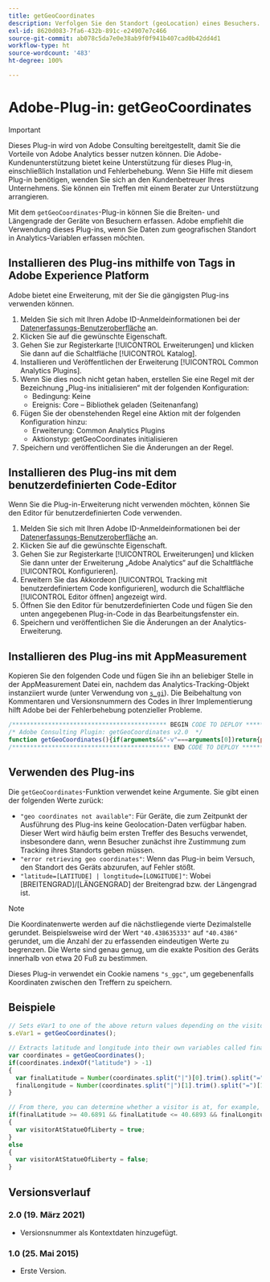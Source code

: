 ```yaml
---
title: getGeoCoordinates
description: Verfolgen Sie den Standort (geoLocation) eines Besuchers.
exl-id: 8620d083-7fa6-432b-891c-e24907e7c466
source-git-commit: ab078c5da7e0e38ab9f0f941b407cad0b42dd4d1
workflow-type: ht
source-wordcount: '483'
ht-degree: 100%

---
```


# Adobe-Plug-in: getGeoCoordinates

>[!IMPORTANT]
>
>Dieses Plug-in wird von Adobe Consulting bereitgestellt, damit Sie die Vorteile von Adobe Analytics besser nutzen können. Die Adobe-Kundenunterstützung bietet keine Unterstützung für dieses Plug-in, einschließlich Installation und Fehlerbehebung. Wenn Sie Hilfe mit diesem Plug-in benötigen, wenden Sie sich an den Kundenbetreuer Ihres Unternehmens. Sie können ein Treffen mit einem Berater zur Unterstützung arrangieren.

Mit dem `getGeoCoordinates`-Plug-in können Sie die Breiten- und Längengrade der Geräte von Besuchern erfassen. Adobe empfiehlt die Verwendung dieses Plug-ins, wenn Sie Daten zum geografischen Standort in Analytics-Variablen erfassen möchten.

## Installieren des Plug-ins mithilfe von Tags in Adobe Experience Platform

Adobe bietet eine Erweiterung, mit der Sie die gängigsten Plug-ins verwenden können.

1. Melden Sie sich mit Ihren Adobe ID-Anmeldeinformationen bei der [Datenerfassungs-Benutzeroberfläche](https://experience.adobe.com/data-collection) an.
1. Klicken Sie auf die gewünschte Eigenschaft.
1. Gehen Sie zur Registerkarte [!UICONTROL Erweiterungen] und klicken Sie dann auf die Schaltfläche [!UICONTROL Katalog].
1. Installieren und Veröffentlichen der Erweiterung [!UICONTROL Common Analytics Plugins].
1. Wenn Sie dies noch nicht getan haben, erstellen Sie eine Regel mit der Bezeichnung „Plug-ins initialisieren“ mit der folgenden Konfiguration:
   * Bedingung: Keine
   * Ereignis: Core – Bibliothek geladen (Seitenanfang)
1. Fügen Sie der obenstehenden Regel eine Aktion mit der folgenden Konfiguration hinzu:
   * Erweiterung: Common Analytics Plugins
   * Aktionstyp: getGeoCoordinates initialisieren
1. Speichern und veröffentlichen Sie die Änderungen an der Regel.

## Installieren des Plug-ins mit dem benutzerdefinierten Code-Editor

Wenn Sie die Plug-in-Erweiterung nicht verwenden möchten, können Sie den Editor für benutzerdefinierten Code verwenden.

1. Melden Sie sich mit Ihren Adobe ID-Anmeldeinformationen bei der [Datenerfassungs-Benutzeroberfläche](https://experience.adobe.com/data-collection) an.
1. Klicken Sie auf die gewünschte Eigenschaft.
1. Gehen Sie zur Registerkarte [!UICONTROL Erweiterungen] und klicken Sie dann unter der Erweiterung „Adobe Analytics“ auf die Schaltfläche [!UICONTROL Konfigurieren].
1. Erweitern Sie das Akkordeon [!UICONTROL Tracking mit benutzerdefiniertem Code konfigurieren], wodurch die Schaltfläche [!UICONTROL Editor öffnen] angezeigt wird.
1. Öffnen Sie den Editor für benutzerdefinierten Code und fügen Sie den unten angegebenen Plug-in-Code in das Bearbeitungsfenster ein.
1. Speichern und veröffentlichen Sie die Änderungen an der Analytics-Erweiterung.

## Installieren des Plug-ins mit AppMeasurement

Kopieren Sie den folgenden Code und fügen Sie ihn an beliebiger Stelle in der AppMeasurement Datei ein, nachdem das Analytics-Tracking-Objekt instanziiert wurde (unter Verwendung von [`s_gi`](../functions/s-gi.md)). Die Beibehaltung von Kommentaren und Versionsnummern des Codes in Ihrer Implementierung hilft Adobe bei der Fehlerbehebung potenzieller Probleme.

```js
/******************************************* BEGIN CODE TO DEPLOY *******************************************/
/* Adobe Consulting Plugin: getGeoCoordinates v2.0  */
function getGeoCoordinates(){if(arguments&&"-v"===arguments[0])return{plugin:"getGeoCoordinates",version:"2.0"};var b=function(){if("undefined"!==typeof window.s_c_il)for(var a=0,c;a<window.s_c_il.length;a++)if(c=window.s_c_il[a],c._c&&"s_c"===c._c)return c}();"undefined"!==typeof b&&(b.contextData.getGeoCoordinates="2.0");window.cookieWrite=window.cookieWrite||function(a,c,f){if("string"===typeof a){var h=window.location.hostname,b=window.location.hostname.split(".").length-1;if(h&&!/^[0-9.]+$/.test(h)){b=2<b?b:2;var e=h.lastIndexOf(".");if(0<=e){for(;0<=e&&1<b;)e=h.lastIndexOf(".",e-1),b--;e=0<e?h.substring(e):h}}g=e;c="undefined"!==typeof c?""+c:"";if(f||""===c)if(""===c&&(f=-60),"number"===typeof f){var d=new Date;d.setTime(d.getTime()+6E4*f)}else d=f;return a&&(document.cookie=encodeURIComponent(a)+"="+encodeURIComponent(c)+"; path=/;"+(f?" expires="+d.toUTCString()+";":"")+(g?" domain="+g+";":""),"undefined"!==typeof cookieRead)?cookieRead(a)===c:!1}};window.cookieRead=window.cookieRead||function(a){if("string"===typeof a)a=encodeURIComponent(a);else return"";var c=" "+document.cookie,b=c.indexOf(" "+a+"="),d=0>b?b:c.indexOf(";",b);return(a=0>b?"":decodeURIComponent(c.substring(b+2+a.length,0>d?c.length:d)))?a:""};var d="";b=cookieRead("s_ggc").split("|");var k={timeout:5E3,maximumAge:0},l=function(a){a=a.coords;cookieWrite("s_ggc",parseFloat(a.latitude.toFixed(4))+"|"+parseFloat(a.longitude.toFixed(4)),30);d="latitude="+parseFloat(a.latitude.toFixed(4))+" | longitude="+parseFloat(a.longitude.toFixed(4))},m=function(a){d="error retrieving geo coordinates"};1<b.length&&(d="latitude="+b[0]+" | longitude="+b[1]);navigator.geolocation&&navigator.geolocation.getCurrentPosition(l,m,k);""===d&&(d="geo coordinates not available");return d};
/******************************************** END CODE TO DEPLOY ********************************************/
```

## Verwenden des Plug-ins

Die `getGeoCoordinates`-Funktion verwendet keine Argumente. Sie gibt einen der folgenden Werte zurück:

* `"geo coordinates not available"`: Für Geräte, die zum Zeitpunkt der Ausführung des Plug-ins keine Geolocation-Daten verfügbar haben. Dieser Wert wird häufig beim ersten Treffer des Besuchs verwendet, insbesondere dann, wenn Besucher zunächst ihre Zustimmung zum Tracking ihres Standorts geben müssen.
* `"error retrieving geo coordinates"`: Wenn das Plug-in beim Versuch, den Standort des Geräts abzurufen, auf Fehler stößt.
* `"latitude=[LATITUDE] | longtitude=[LONGITUDE]"`: Wobei [BREITENGRAD]/[LÄNGENGRAD] der Breitengrad bzw. der Längengrad ist.

>[!NOTE]
>
>Die Koordinatenwerte werden auf die nächstliegende vierte Dezimalstelle gerundet. Beispielsweise wird der Wert `"40.438635333"` auf `"40.4386"` gerundet, um die Anzahl der zu erfassenden eindeutigen Werte zu begrenzen. Die Werte sind genau genug, um die exakte Position des Geräts innerhalb von etwa 20 Fuß zu bestimmen.

Dieses Plug-in verwendet ein Cookie namens `"s_ggc"`, um gegebenenfalls Koordinaten zwischen den Treffern zu speichern.

## Beispiele

```js
// Sets eVar1 to one of the above return values depending on the visitor's device status.
s.eVar1 = getGeoCoordinates();

// Extracts latitude and longitude into their own variables called finalLatitude and finalLongitude for use in other code/applications.
var coordinates = getGeoCoordinates();
if(coordinates.indexOf("latitude") > -1)
{
  var finalLatitude = Number(coordinates.split("|")[0].trim().split("=")[1]),
  finalLongitude = Number(coordinates.split("|")[1].trim().split("=")[1]);
}

// From there, you can determine whether a visitor is at, for example, the Statue of Liberty:
if(finalLatitude >= 40.6891 && finalLatitude <= 40.6893 && finalLongitude >= -74.0446 && finalLongitude <= -74.0444)
{
  var visitorAtStatueOfLiberty = true;
}
else
{
  var visitorAtStatueOfLiberty = false;
}
```

## Versionsverlauf

### 2.0 (19. März 2021)

* Versionsnummer als Kontextdaten hinzugefügt.

### 1.0 (25. Mai 2015)

* Erste Version.
